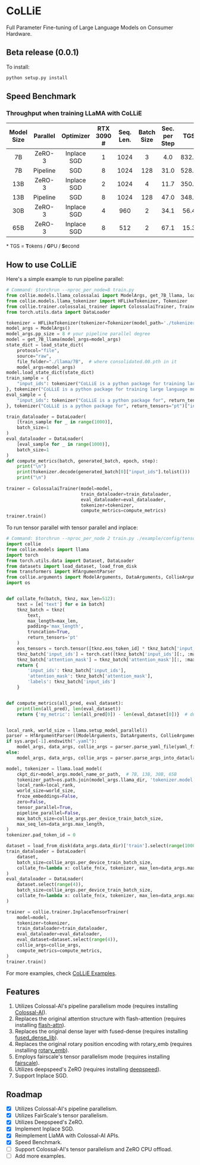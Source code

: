 # CoLLiE

Full Parameter Fine-tuning of Large Language Models on Consumer Hardware.

## Beta release (0.0.1)

To install:

```bash
python setup.py install
```

## Speed Benchmark

### Throughput when training LLaMA with CoLLiE

| Model Size | Parallel |  Optimizer  | RTX 3090 # | Seq. Len. | Batch Size | Sec. per Step |  TGS  |
|:----------:|:--------:|:-----------:|:----------:|:---------:|:----------:|:-------------:|:-----:|
|     7B     |  ZeRO-3  | Inplace SGD |     1      |   1024    |     3      |      4.0      | 832.5 |
|     7B     | Pipeline |     SGD     |     8      |   1024    |    128     |     31.0      | 528.5 |
|    13B     |  ZeRO-3  | Inplace SGD |     2      |   1024    |     4      |     11.7      | 350.1 |
|    13B     | Pipeline |     SGD     |     8      |   1024    |    128     |     47.0      | 348.5 |
|    30B     |  ZeRO-3  | Inplace SGD |     4      |    960    |     2      |     34.1      | 56.4  |
|    65B     |  ZeRO-3  | Inplace SGD |     8      |    512    |     2      |     67.1      | 15.3  |

<font size=2>* TGS = **T**okens / **G**PU / **S**econd</font>

## How to use CoLLiE

Here's a simple example to run pipeline parallel:

```python
# Command: $torchrun --nproc_per_node=8 train.py
from collie.models.llama_colossalai import ModelArgs, get_7B_llama, load_state_dict
from collie.models.llama_tokenizer import HFLikeTokenizer, Tokenizer
from collie.trainer.colossalai_trainer import ColossalaiTrainer, TrainerArgs
from torch.utils.data import DataLoader

tokenizer = HFLikeTokenizer(tokenizer=Tokenizer(model_path='./tokenizer.model'))
model_args = ModelArgs()
model_args.pp_size = 8 # your pipeline parallel degree
model = get_7B_llama(model_args=model_args)
state_dict = load_state_dict(
    protocol="file", 
    source="raw", 
    file_folder="./llama/7B",  # where consolidated.00.pth in it
    model_args=model_args)
model.load_state_dict(state_dict)
train_sample = {
    "input_ids": tokenizer("CoLLiE is a python package for training large language models", return_tensors="pt")["input_ids"].long()
}, tokenizer("CoLLiE is a python package for training large language models", return_tensors="pt")["input_ids"].long()
eval_sample = {
    "input_ids": tokenizer("CoLLiE is a python package for", return_tensors="pt")["input_ids"].long()
}, tokenizer("CoLLiE is a python package for", return_tensors="pt")["input_ids"].long()

train_dataloader = DataLoader(
    [train_sample for _ in range(1000)],
    batch_size=1
)
eval_dataloader = DataLoader(
    [eval_sample for _ in range(1000)],
    batch_size=1
)
def compute_metrics(batch, generated_batch, epoch, step):
    print("\n")
    print(tokenizer.decode(generated_batch[0]["input_ids"].tolist()))
    print("\n")
    
trainer = ColossalaiTrainer(model=model,
                            train_dataloader=train_dataloader,
                            eval_dataloader=eval_dataloader,
                            tokenizer=tokenizer,
                            compute_metrics=compute_metrics)
trainer.train()
```

To run tensor parallel with tensor parallel and inplace:

```python
# Command: $torchrun --nproc_per_node 2 train.py ./example/config/tensor_args.yaml
import collie
from collie.models import llama
import torch
from torch.utils.data import Dataset, DataLoader
from datasets import load_dataset, load_from_disk
from transformers import HfArgumentParser
from collie.arguments import ModelArguments, DataArguments, CollieArguments
import os


def collate_fn(batch, tknz, max_len=512):
    text = [e['text'] for e in batch]
    tknz_batch = tknz(
        text,
        max_length=max_len,
        padding='max_length',
        truncation=True,
        return_tensors='pt'
    )
    eos_tensors = torch.tensor([tknz.eos_token_id] * tknz_batch['input_ids'].shape[0]).unsqueeze(1)
    tknz_batch['input_ids'] = torch.cat((tknz_batch['input_ids'][:, :max_len-1], eos_tensors), dim=1)
    tknz_batch['attention_mask'] = tknz_batch['attention_mask'][:, :max_len]
    return {
        'input_ids': tknz_batch['input_ids'],
        'attention_mask': tknz_batch['attention_mask'],
        'labels': tknz_batch['input_ids']
    }


def compute_metrics(all_pred, eval_dataset):
    print(len(all_pred), len(eval_dataset))
    return {'my_metric': len(all_pred[0]) - len(eval_dataset[0])}  # dummy metric


local_rank, world_size = llama.setup_model_parallel()
parser = HfArgumentParser((ModelArguments, DataArguments, CollieArguments))
if sys.argv[-1].endswith(".yaml"):
    model_args, data_args, collie_args = parser.parse_yaml_file(yaml_file=os.path.abspath(sys.argv[-1]))
else:
    model_args, data_args, collie_args = parser.parse_args_into_dataclasses()

model, tokenizer = llama.load_model(
    ckpt_dir=model_args.model_name_or_path,  # 7B, 13B, 30B, 65B
    tokenizer_path=os.path.join(model_args.llama_dir, 'tokenizer.model'),
    local_rank=local_rank,
    world_size=world_size,
    froze_embeddings=False,
    zero=False,
    tensor_parallel=True,
    pipeline_parallel=False,
    max_batch_size=collie_args.per_device_train_batch_size,
    max_seq_len=data_args.max_length,
)
tokenizer.pad_token_id = 0

dataset = load_from_disk(data_args.data_dir)['train'].select(range(1000))
train_dataloader = DataLoader(
    dataset,
    batch_size=collie_args.per_device_train_batch_size,
    collate_fn=lambda x: collate_fn(x, tokenizer, max_len=data_args.max_length)
)
eval_dataloader = DataLoader(
    dataset.select(range(4)),
    batch_size=collie_args.per_device_train_batch_size,
    collate_fn=lambda x: collate_fn(x, tokenizer, max_len=data_args.max_length)
)

trainer = collie.trainer.InplaceTensorTrainer(
    model=model,
    tokenizer=tokenizer,
    train_dataloader=train_dataloader,
    eval_dataloader=eval_dataloader,
    eval_dataset=dataset.select(range(4)),
    collie_args=collie_args,
    compute_metrics=compute_metrics,
)
trainer.train()
```

For more examples, check [CoLLiE Examples](https://github.com/OpenLMLab/collie/tree/main/examples).

## Features

1. Utilizes Colossal-AI's pipeline parallelism mode (requires installing [Colossal-AI](https://github.com/hpcaitech/ColossalAI)).
2. Replaces the original attention structure with flash-attention (requires installing [flash-attn](https://github.com/HazyResearch/flash-attention)).
3. Replaces the original dense layer with fused-dense (requires installing [fused_dense_lib](https://github.com/HazyResearch/flash-attention/tree/main/csrc/fused_dense_lib)).
4. Replaces the original rotary position encoding with rotary_emb (requires installing [rotary_emb](https://github.com/HazyResearch/flash-attention/tree/main/csrc/rotary)).
5. Employs fairscale's tensor parallelism mode (requires installing [fairscale](https://github.com/facebookresearch/fairscale)).
6. Utilizes deepspeed's ZeRO (requires installing [deepspeed](https://github.com/microsoft/DeepSpeed)).
7. Support Inplace SGD.

## Roadmap

+ [x] Utilizes Colossal-AI's pipeline parallelism.
+ [x] Utilizes FairScale's tensor parallelism.
+ [x] Utilizes Deepspeed's ZeRO.
+ [x] Implement Inplace SGD.
+ [x] Reimplement LlaMA with Colossal-AI APIs.
+ [x] Speed Benchmark.
+ [ ] Support Colossal-AI's tensor parallelism and ZeRO CPU offload.
+ [ ] Add more examples.
